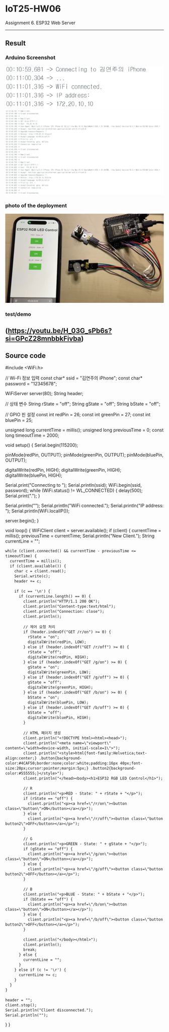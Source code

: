 # IoT25-HW06
Assignment 6. ESP32 Web Server

---

## Result
### Arduino Screenshot
![Arduino](6-1.png)
![Arduino](6-2.png)

### photo of the deployment
![deployment](6-3.png)
### test/demo
(https://youtu.be/H_03G_sPb6s?si=GPcZ28mnbbkFivba)
---

## Source code

#include <WiFi.h>

// Wi-Fi 정보 입력
const char* ssid = "김연주의 iPhone";
const char* password = "12345678";

WiFiServer server(80);
String header;

// 상태 변수
String rState = "off";
String gState = "off";
String bState = "off";

// GPIO 핀 설정
const int redPin = 26;
const int greenPin = 27;
const int bluePin = 25;

unsigned long currentTime = millis();
unsigned long previousTime = 0;
const long timeoutTime = 2000;

void setup() {
  Serial.begin(115200);

  pinMode(redPin, OUTPUT);
  pinMode(greenPin, OUTPUT);
  pinMode(bluePin, OUTPUT);

  digitalWrite(redPin, HIGH);
  digitalWrite(greenPin, HIGH);
  digitalWrite(bluePin, HIGH);

  Serial.print("Connecting to ");
  Serial.println(ssid);
  WiFi.begin(ssid, password);
  while (WiFi.status() != WL_CONNECTED) {
    delay(500);
    Serial.print(".");
  }

  Serial.println("");
  Serial.println("WiFi connected.");
  Serial.println("IP address: ");
  Serial.println(WiFi.localIP());

  server.begin();
}

void loop() {
  WiFiClient client = server.available();
  if (client) {
    currentTime = millis();
    previousTime = currentTime;
    Serial.println("New Client.");
    String currentLine = "";

    while (client.connected() && currentTime - previousTime <= timeoutTime) {
      currentTime = millis();
      if (client.available()) {
        char c = client.read();
        Serial.write(c);
        header += c;

        if (c == '\n') {
          if (currentLine.length() == 0) {
            client.println("HTTP/1.1 200 OK");
            client.println("Content-type:text/html");
            client.println("Connection: close");
            client.println();

            // 제어 요청 처리
            if (header.indexOf("GET /r/on") >= 0) {
              rState = "on";
              digitalWrite(redPin, LOW);
            } else if (header.indexOf("GET /r/off") >= 0) {
              rState = "off";
              digitalWrite(redPin, HIGH);
            } else if (header.indexOf("GET /g/on") >= 0) {
              gState = "on";
              digitalWrite(greenPin, LOW);
            } else if (header.indexOf("GET /g/off") >= 0) {
              gState = "off";
              digitalWrite(greenPin, HIGH);
            } else if (header.indexOf("GET /b/on") >= 0) {
              bState = "on";
              digitalWrite(bluePin, LOW);
            } else if (header.indexOf("GET /b/off") >= 0) {
              bState = "off";
              digitalWrite(bluePin, HIGH);
            }

            // HTML 페이지 생성
            client.println("<!DOCTYPE html><html><head>");
            client.println("<meta name=\"viewport\" content=\"width=device-width, initial-scale=1\">");
            client.println("<style>html{font-family:Helvetica;text-align:center;} .button{background-color:#4CAF50;border:none;color:white;padding:16px 40px;font-size:20px;cursor:pointer;margin:5px;} .button2{background-color:#555555;}</style>");
            client.println("</head><body><h1>ESP32 RGB LED Control</h1>");

            // R
            client.println("<p>RED - State: " + rState + "</p>");
            if (rState == "off") {
              client.println("<p><a href=\"/r/on\"><button class=\"button\">ON</button></a></p>");
            } else {
              client.println("<p><a href=\"/r/off\"><button class=\"button button2\">OFF</button></a></p>");
            }

            // G
            client.println("<p>GREEN - State: " + gState + "</p>");
            if (gState == "off") {
              client.println("<p><a href=\"/g/on\"><button class=\"button\">ON</button></a></p>");
            } else {
              client.println("<p><a href=\"/g/off\"><button class=\"button button2\">OFF</button></a></p>");
            }

            // B
            client.println("<p>BLUE - State: " + bState + "</p>");
            if (bState == "off") {
              client.println("<p><a href=\"/b/on\"><button class=\"button\">ON</button></a></p>");
            } else {
              client.println("<p><a href=\"/b/off\"><button class=\"button button2\">OFF</button></a></p>");
            }

            client.println("</body></html>");
            client.println();
            break;
          } else {
            currentLine = "";
          }
        } else if (c != '\r') {
          currentLine += c;
        }
      }
    }

    header = "";
    client.stop();
    Serial.println("Client disconnected.");
    Serial.println("");
  }
}
